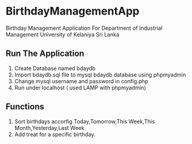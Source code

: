 # BirthdayManagementApp
Birthday Management Application For Department of Industrial Management University of Kelaniya Sri Lanka

## Run The Application
1. Create Database named bdaydb
2. Import bdaydb.sql file to mysql bdaydb database using phpmyadmin
3. Change mysql username and password in config.php
4. Run under localhost ( used LAMP with phpmyadmin)

## Functions

1. Sort birthdays accorfig Today,Tomorrow,This Week,This Month,Yesterday,Last Week
2. Add treat for a specific birthday.
